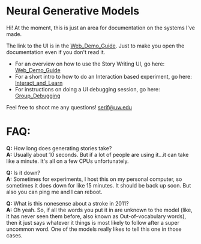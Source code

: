 # Neural Generative Models

Hi! At the moment, this is just an area for documentation on the systems I've made. <br>

The link to the UI is in the [Web_Demo_Guide](https://github.com/seraphinatarrant/neural-generation/blob/master/Web_Demo_Guide.md). Just to make you open the documentation even if you don't read it. <br>

* For an overview on how to use the Story Writing UI, go here: [Web_Demo_Guide](https://github.com/seraphinatarrant/neural-generation/blob/master/Web_Demo_Guide.md)
* For a short intro to how to do an Interaction based experiment, go here: [Interact_and_Learn](https://github.com/seraphinatarrant/neural-generation/blob/master/Interact_and_Learn.md)
* For instructions on doing a UI debugging session, go here: [Group_Debugging](https://github.com/seraphinatarrant/neural-generation/blob/master/Group_Debugging_and_Feedback.md)

Feel free to shoot me any questions! [serif@uw.edu](mailto:serif@uw.edu)

# FAQ:
**Q:** How long does generating stories take? <br>
**A:** Usually about 10 seconds. But if a lot of people are using it...it can take like a minute. It's all on a few CPUs unfortunately. 

**Q:** Is it down? <br>
**A:** Sometimes for experiments, I host this on my personal computer, so sometimes it does down for like 15 minutes. It should be back up soon. But also you can ping me and I can reboot.

**Q:** What is this nonesense about a stroke in 2011? <br>
**A:** Oh yeah. So, if all the words you put it in are unknown to the model (like, it has never seen them before, also known as Out-of-vocabulary words), then it just says whatever it things is most likely to follow after a super uncommon word. One of the models really likes to tell this one in those cases.



